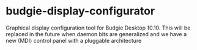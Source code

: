 # budgie-display-configurator

Graphical display configuration tool for Budgie Desktop 10.10. This will be replaced in the future when daemon bits are generalized and we have a new (MDI) control panel with a pluggable architecture
